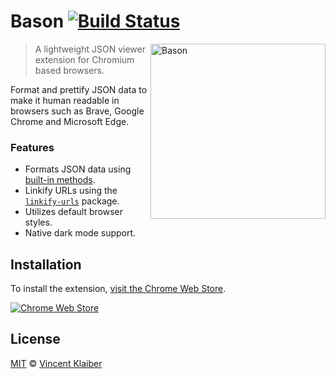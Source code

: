 # Bason [![Build Status](https://badgen.net/github/checks/vinkla/bason?label=build&icon=github)](https://github.com/vinkla/bason/actions)

<img src="https://user-images.githubusercontent.com/499192/49397331-80c00880-f73b-11e8-9894-c7998d15c407.gif" align="right" alt="Bason" width="280">

> A lightweight JSON viewer extension for Chromium based browsers.

Format and prettify JSON data to make it human readable in browsers such as Brave, Google Chrome and Microsoft Edge.

### Features

- Formats JSON data using [built-in methods](https://developer.mozilla.org/en-US/docs/Web/JavaScript/Reference/Global_Objects/JSON#Methods).
- Linkify URLs using the [`linkify-urls`](https://github.com/sindresorhus/linkify-urls#readme) package.
- Utilizes default browser styles.
- Native dark mode support.

## Installation

To install the extension, [visit the Chrome Web Store](https://chrome.google.com/webstore/detail/bason/icglamneckmpaleiddbpbfmmjahlkcgj).

[![Chrome Web Store](https://badgen.net/chrome-web-store/v/icglamneckmpaleiddbpbfmmjahlkcgj)](https://chrome.google.com/webstore/detail/bason/icglamneckmpaleiddbpbfmmjahlkcgj)

## License

[MIT](LICENSE) © [Vincent Klaiber](https://vinkla.dev/)
